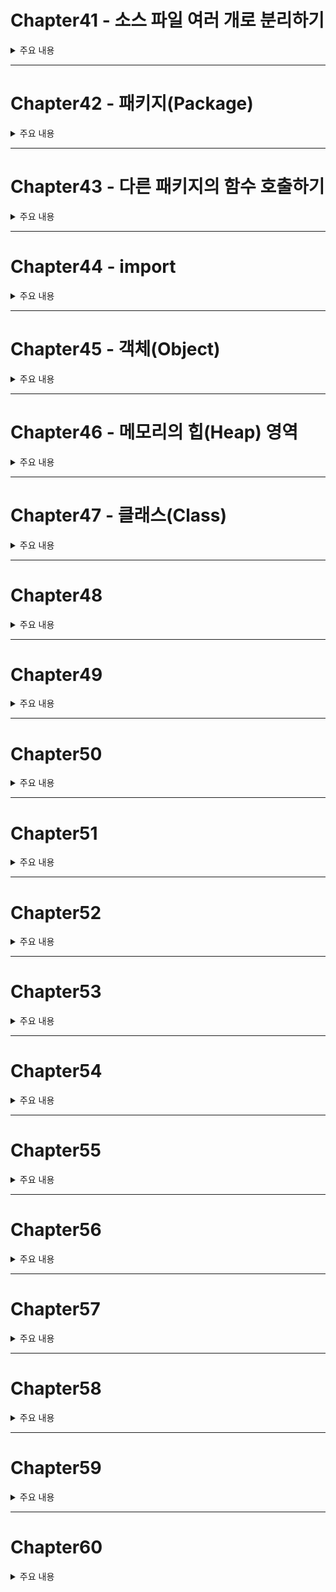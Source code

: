 # Chapter41 - 소스 파일 여러 개로 분리하기

<details><summary>주요 내용 
</summary>

## 소스 파일 여러 개로 분리하기
  
 - math.kt
  
 ```kotlin
  
fun max(a : Int, b:Int) : Int = 
    if (a>b) a else b 
fun min(a : Int, b:Int) : Int = 
    if (a<b) a else b 

fun abs(num : Int) : Int = 
    if (num>=0) num else - num
  
 ```
  
 - main.kt
  
 ```kotlin
  
 fun main(){
    val a = 20
    val b = - 30

    println(max(a,abs(b))) //같은 패키지 내에 존재하면 함수를 그대로 가져다 쓴다 
} 
  
  
 ``` 
  
  

</details>

---


# Chapter42 - 패키지(Package)
<details><summary>주요 내용
</summary>

## 패키지(Package)
 
- 서로 관련 있는 소스 파일들 하나의 폴더로 관리한다  
- 가급적이면 소문자로 짓는다
 
- 만약, 소스 파일이 여러 겹의 폴더 속에 있다면

` package 폴더명1.폴더명2.폴더명3`
  
  
  
</details>


---


# Chapter43 - 다른 패키지의 함수 호출하기
<details><summary>주요 내용
</summary>

  ## 다른 패키지의 함수 호출하기 

- `패키지 이름.함수 이름()` 으로 호출한다
  
  
  
</details>


---



# Chapter44 - import
<details><summary>주요 내용
</summary>

 ## import 
  
- **import 키워드** 를 사용하면 다른 패키지에 선언된 함수를 패키지 이름 없이 호출할 수 있다

- 해당 함수를 패키지 이름 없이 호출할 때 

`import 패키지 이름.함수 이름`
  
- 해당 패키지에 들어있는 모든 함수를 패키지 이름 없이 호출할 때 

`import 패키지 이름.*`
  

- 새로운 이름으로 해당 함수를 호출할 때

`import 패키지 이름.함수 이름 as 새로운 이름`
  
  
</details>



---




# Chapter45 - 객체(Object)
<details><summary>주요 내용
</summary>

## 객체 
- 서로 연관 있는 변수(속성)들을 묶어놓은 데이터 덩어리
- **프로퍼티(Property)** : 객체에 포함된 변수들. 속성. 프로퍼티는 반드시 선언과 동시에 초기화해야 한다 
- object에서 맨 앞은 소문자이다
  
  
```kotlin
  
  fun main(){
    val person = object{ 
        val name: String = "홍길동"
        val age : Int = 36
    }
}
  
```  
  
  
</details>



---





# Chapter46 - 메모리의 힙(Heap) 영역
<details><summary>주요 내용
</summary>

## 메모리의 힙(Heap) 영역

- 객체 생성 시 object {...} 부분이 실행될 때 힙 영역에 객체가 생성된다. 
- Stack과 달리 임의의 위치에 객체가 생성된다 
- object 선언 시 object 이름을 저장한 Stack에는 **실제 값을 가지지 않고 객체의 좌표만 저장하는 참조 변수(Reference Variable)** 이 저장된다  
  
</details>



---




# Chapter47 - 클래스(Class)
<details><summary>주요 내용
</summary>

## 클래스(Class)

```kotlin
  
  class 클래스 이름
  {
    프로퍼티
  }
  
```  
  
 ```kotlin
  
  class Person
{
    var name : String = ""
    var age : Int = 0

}

fun main(){
    var kim : Person = Person()
    kim.name = "김유신"
    kim.age = 50
    println(kim.name)
    println(kim.age)
}
  
 ``` 
  
  
- 클래스 이름이 파일 이름과 같아야 할 의무가 없으며, 한 파일 내에 여러 개의 public 클래스를 선언할 수도 있다 
  
- object 키워드로 객체를 일일이 생성했을 때는 객체의 타입에 이름도 없었고 객체의 형태가 완전히 같아도 서로 다른 타입으로 인식된다. 그러나 클래스로 생성된 객체는 모두 동일한 타입을 갖는다  
  
- **인스턴스(Instance)** : 클래스로부터 생성된 객체
  
- 코틀린의 기본 접근지정자는 default인 자바와는 달리 public이다. 
  
  
  
</details>



---




# Chapter48
<details><summary>주요 내용
</summary>



  
  
  
</details>





---





# Chapter49
<details><summary>주요 내용
</summary>



  
  
  
</details>


---




# Chapter50
<details><summary>주요 내용
</summary>



  
  
  
</details>


---




# Chapter51
<details><summary>주요 내용
</summary>



  
  
  
</details>

---


# Chapter52
<details><summary>주요 내용
</summary>



  
  
  
</details>

---


# Chapter53
<details><summary>주요 내용
</summary>



  
  
  
</details>

---


# Chapter54
<details><summary>주요 내용
</summary>



  
  
  
</details>




---


# Chapter55
<details><summary>주요 내용
</summary>



  
  
  
</details>





---


# Chapter56
<details><summary>주요 내용
</summary>



  
  
  
</details>





---


# Chapter57
<details><summary>주요 내용
</summary>



  
  
  
</details>





---


# Chapter58
<details><summary>주요 내용
</summary>



  
  
  
</details>



---


# Chapter59
<details><summary>주요 내용
</summary>



  
  
  
</details>



---


# Chapter60
<details><summary>주요 내용
</summary>



  
  
  
</details>



